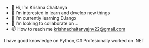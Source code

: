 - 👋 Hi, I’m Krishna Chaitanya
- 👀 I’m interested in learn and develop new things
- 🌱 I’m currently learning DJango
- 💞️ I’m looking to collaborate on ...
- 📫 How to reach me krishnachaitanyajnv22@gmail.com

I have good knowledge on Python, C#
Profesionally worked on .NET

<!---
m-krishnachaitanya/m-krishnachaitanya is a ✨ special ✨ repository because its `README.md` (this file) appears on your GitHub profile.
You can click the Preview link to take a look at your changes.
--->
